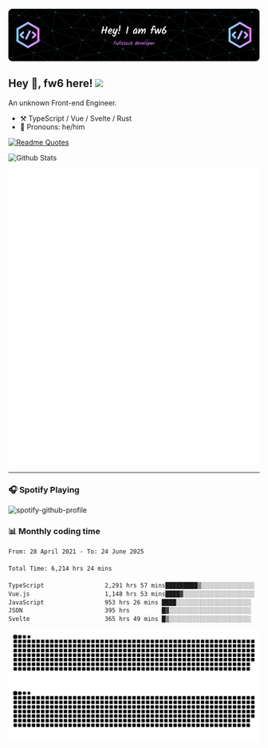 ![Header](github-header-image.png)

## Hey 👋, fw6 here! <img src="https://github.githubassets.com/images/mona-whisper.gif" height="24" />


An unknown Front-end Engineer.

-   :hammer_and_pick: TypeScript / Vue / Svelte / Rust
-   :man: Pronouns: he/him


[![Readme Quotes](https://quotes-github-readme.vercel.app/api?type=horizontal&theme=algolia)](https://github.com/piyushsuthar/github-readme-quotes)



![Github Stats](https://github-readme-stats.vercel.app/api?username=fw6&bg_color=30,e96443,904e95&title_color=fff&text_color=fff)

![](https://raw.githubusercontent.com/fw6/github-stats-transparent/output/generated/overview.svg)
![](https://raw.githubusercontent.com/fw6/github-stats-transparent/output/generated/languages.svg)


---

### 🎧 Spotify Playing

<!-- ![spotify-github-profile](/img/default.svg) -->

![spotify-github-profile](https://spotify-github-profile.vercel.app/api/view.svg?uid=r6wn4hdvypv0lkzyrj0e0pjct&cover_image=true&theme=default&show_offline=true&background_color=9a10ad&interchange=true&bar_color_cover=true)



### :bar_chart: Monthly coding time 

<!--START_SECTION:waka-->

```txt
From: 28 April 2021 - To: 24 June 2025

Total Time: 6,214 hrs 24 mins

TypeScript                 2,291 hrs 57 mins█████████▒░░░░░░░░░░░░░░░   36.88 %
Vue.js                     1,148 hrs 53 mins████▓░░░░░░░░░░░░░░░░░░░░   18.49 %
JavaScript                 953 hrs 26 mins ████░░░░░░░░░░░░░░░░░░░░░   15.34 %
JSON                       395 hrs         █▓░░░░░░░░░░░░░░░░░░░░░░░   06.36 %
Svelte                     365 hrs 49 mins █▒░░░░░░░░░░░░░░░░░░░░░░░   05.89 %
```

<!--END_SECTION:waka-->




![github contribution grid snake animation](https://raw.githubusercontent.com/platane/platane/output/github-contribution-grid-snake-dark.svg#gh-dark-mode-only)![github contribution grid snake animation](https://raw.githubusercontent.com/platane/platane/output/github-contribution-grid-snake.svg#gh-light-mode-only)
